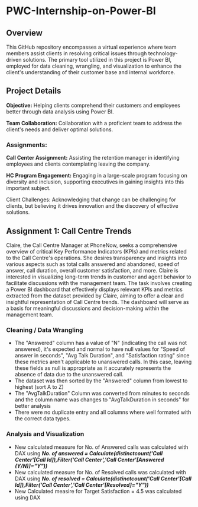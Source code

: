 # PWC-Internship-on-Power-BI

## Overview

This GitHub repository encompasses a virtual experience where team members assist clients in resolving critical issues through technology-driven solutions. The primary tool utilized in this project is Power BI, employed for data cleaning, wrangling, and visualization to enhance the client's understanding of their customer base and internal workforce.

## Project Details

**Objective:** Helping clients comprehend their customers and employees better through data analysis using Power BI.

**Team Collaboration:** Collaboration with a proficient team to address the client's needs and deliver optimal solutions.

### Assignments:

**Call Center Assignment:** Assisting the retention manager in identifying employees and clients contemplating leaving the company.

**HC Program Engagement:** Engaging in a large-scale program focusing on diversity and inclusion, supporting executives in gaining insights into this important subject.

Client Challenges: Acknowledging that change can be challenging for clients, but believing it drives innovation and the discovery of effective solutions.


## Assignment 1:  Call Centre Trends

Claire, the Call Centre Manager at PhoneNow, seeks a comprehensive overview of critical Key Performance Indicators (KPIs) and metrics related to the Call Centre's operations. She desires transparency and insights into various aspects such as total calls answered and abandoned, speed of answer, call duration, overall customer satisfaction, and more. Claire is interested in visualizing long-term trends in customer and agent behavior to facilitate discussions with the management team. The task involves creating a Power BI dashboard that effectively displays relevant KPIs and metrics extracted from the dataset provided by Claire, aiming to offer a clear and insightful representation of Call Centre trends. The dashboard will serve as a basis for meaningful discussions and decision-making within the management team.

### Cleaning / Data Wrangling
- The "Answered" column has a value of "N" (indicating the call was not answered), it's expected and normal to have null values for "Speed of answer in seconds", "Avg Talk Duration", and "Satisfaction rating" since these metrics aren't applicable to unanswered calls. In this case, leaving these fields as null is appropriate as it accurately represents the absence of data due to the unanswered call.
- The dataset was then sorted by the "Answered" column from lowest to highest (sort A to Z)
- The "AvgTalkDuration" Column was converted from minutes to seconds and the column name was changes to "AvgTalkDuration in seconds" for better analysis
- There were no duplicate entry and all columns where well formated with the correct data types.

### Analysis and Visualization
- New calculated measure for No. of Answered calls was calculated with DAX using ***No. of answered = Calculate(distinctcount('Call Center'[Call Id]),Filter('Call Center','Call Center'[Answered (Y/N)]="Y"))***
- New calculated measure for No. of Resolved calls was calculated with DAX using ***No. of resolved = Calculate(distinctcount('Call Center'[Call Id]),Filter('Call Center','Call Center'[Resolved]="Y"))***
- New Calculated measire for Target Satisfaction = 4.5 was calculated using DAX


